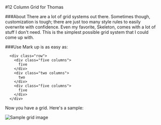 #12 Column Grid for Thomas

###About
There are a lot of grid systems out there. Sometimes though, customization is tough; there are just too many style rules to easily overwrite with confidence. Even my favorite, Skeleton, comes with a lot of stuff I don't need. This is the simplest possible grid system that I could come up with. 

###Use
Mark up is as easy as:

```
  <div class="row">
    <div class="five columns">
      five
    </div>
    <div class="two columns">
      two
    </div>     
    <div class="five columns">
      five
    </div>
  </div>
```

Now you have a grid. Here's a sample:

![Sample grid image](http://imgur.com/S90owRJ)